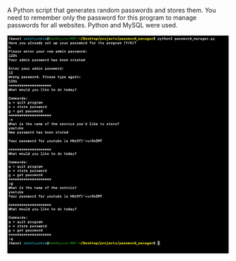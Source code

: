 A Python script that generates random passwords and stores them. You need to remember only the password for this program to manage passwords for all websites. Python and MySQL were used.

![Description](/screenshot.png)
